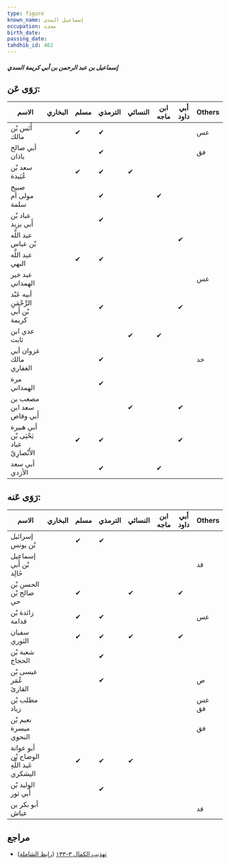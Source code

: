 ```yaml
---
type: figure
known_name: إسماعيل السدي
occupation: محدث
birth_date:
passing_date:
tahdhib_id: 462
---
```

##### إسماعيل بن عبد الرحمن بن أبي كريمة السدي

## رَوَى عَن:
| الاسم                                   | البخاري | مسلم | الترمذي | النسائي | ابن ماجه | أبي داود | Others |
| --------------------------------------- | ------- | ---- | ------- | ------- | -------- | -------- | ------ |
| أَنَس بْن مالك                          |         | ✔    | ✔       |         |          |          | عس     |
| أبي صالح باذان                          |         |      | ✔       |         |          |          | فق     |
| سعد بْن عُبَيدة                         |         | ✔    | ✔       | ✔       |          |          |        |
| صبيح مولى أم سلمة                       |         |      | ✔       |         | ✔        |          |        |
| عباد بْن أَبي يزيد                      |         |      | ✔       |         |          |          |        |
| عبد اللَّه بْن عباس                     |         |      |         |         |          | ✔        |        |
| عبد اللَّه البهي                        |         | ✔    | ✔       |         |          |          |        |
| عبد خير الهمداني                        |         |      |         |         |          |          | عس     |
| أبيه عَبْد الرَّحْمَنِ بْن أَبي كريمة   |         |      | ✔       |         |          | ✔        |        |
| عدي ابن ثابت                            |         |      |         | ✔       | ✔        |          |        |
| غزوان أبي مالك الغفاري                  |         |      | ✔       |         |          |          | خد     |
| مرة الهمداني                            |         |      | ✔       |         |          |          |        |
| مصعب بن سعد ابن أَبي وقاص               |         |      |         | ✔       |          | ✔        |        |
| أبي هبيرة يَحْيَى بْن عباد الأَنْصارِيّ |         | ✔    | ✔       |         |          | ✔        |        |
| أبي سعد الأزدي                          |         |      | ✔       |         | ✔        |          |        |
## رَوَى عَنه:
| الاسم                                     | البخاري | مسلم | الترمذي | النسائي | ابن ماجه | أبي داود | Others |
| ----------------------------------------- | ------- | ---- | ------- | ------- | -------- | -------- | ------ |
| إسرائيل بْن يونس                          |         | ✔    | ✔       |         |          |          |        |
| إسماعيل بْن أَبي خَالِد                   |         |      |         |         |          |          | قد     |
| الحسن بْن صالح بْن حي                     |         | ✔    |         | ✔       |          | ✔        |        |
| زائدة بْن قدامة                           |         | ✔    | ✔       |         |          |          | عس     |
| سفيان الثوري                              |         | ✔    | ✔       | ✔       |          | ✔        |        |
| شعبة بْن الحجاج                           |         |      | ✔       |         |          |          |        |
| عيسى بْن عُمَر القارئ                     |         |      | ✔       |         |          |          | ص      |
| مطلب بْن زياد                             |         |      |         |         |          |          | عس فق  |
| نعيم بْن ميسرة النحوي                     |         |      |         |         |          |          | فق     |
| أبو عوانة الوضاح بْن عَبد اللَّهِ اليشكري |         | ✔    | ✔       | ✔       |          |          |        |
| الوليد بْن أَبي ثور                       |         |      | ✔       |         |          |          |        |
| أبو بكر بن عياش                           |         |      |         |         |          |          | قد     |
## مراجع
- [تهذيب الكمال ٣-١٣٣](obsidian://open?vault=Tahdhib-al-Kamal&file=Figures/٤٦٢-إسماعيل%20بن%20عبد%20الرحمن%20بن%20أبي%20كريمة%20السدي) ([رابط الشاملة](https://shamela.ws/book/3722/1147))